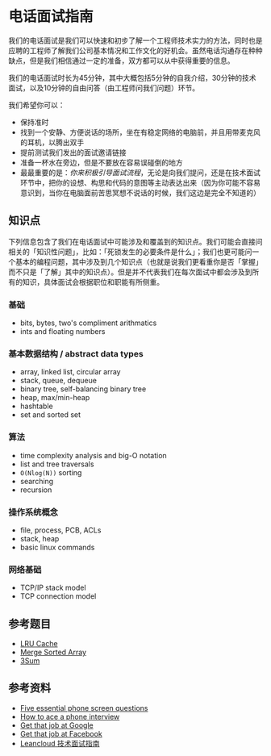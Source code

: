 # 电话面试指南

我们的电话面试是我们可以快速和初步了解一个工程师技术实力的方法，同时也是应聘的工程师了解我们公司基本情况和工作文化的好机会。虽然电话沟通存在种种缺点，但是我们相信通过一定的准备，双方都可以从中获得重要的信息。

我们的电话面试时长为45分钟，其中大概包括5分钟的自我介绍，30分钟的技术面试，以及10分钟的自由问答（由工程师问我们问题）环节。

我们希望你可以：
- 保持准时
- 找到一个安静、方便说话的场所，坐在有稳定网络的电脑前，并且用带麦克风的耳机，以腾出双手
- 提前测试我们发出的面试邀请链接
- 准备一杯水在旁边，但是不要放在容易误碰倒的地方
- 最最重要的是：*你来积极引导面试流程*，无论是向我们提问，还是在技术面试环节中，把你的设想、构思和代码的意图等主动表达出来（因为你可能不容易意识到，当你在电脑面前苦思冥想不说话的时候，我们这边是完全不知道的）

## 知识点

下列信息包含了我们在电话面试中可能涉及和覆盖到的知识点。我们可能会直接问相关的「知识性问题」，比如：「死锁发生的必要条件是什么」；我们也更可能问一个基本的编程问题，其中涉及到几个知识点（也就是说我们更看重你是否「掌握」而不只是「了解」其中的知识点）。但是并不代表我们在每次面试中都会涉及到所有的知识，具体面试会根据职位和职能有所侧重。

### 基础
- bits, bytes, two's compliment arithmatics
- ints and floating numbers

### 基本数据结构 / abstract data types
- array, linked list, circular array
- stack, queue, dequeue
- binary tree, self-balancing binary tree
- heap, max/min-heap
- hashtable
- set and sorted set

### 算法
- time complexity analysis and big-O notation
- list and tree traversals
- `O(Nlog(N))` sorting
- searching
- recursion

### 操作系统概念
- file, process, PCB, ACLs
- stack, heap
- basic linux commands

### 网络基础
- TCP/IP stack model
- TCP connection model

## 参考题目
- [LRU Cache](https://leetcode.com/problems/lru-cache/)
- [Merge Sorted Array](https://leetcode.com/problems/merge-sorted-array/)
- [3Sum](https://leetcode.com/problems/3sum/)

## 参考资料
- [Five essential phone screen questions](https://sites.google.com/site/steveyegge2/five-essential-phone-screen-questions)
- [How to ace a phone interview](https://www.palantir.com/2012/09/how-to-ace-a-phone-interview/)
- [Get that job at Google](http://steve-yegge.blogspot.com/2008/03/get-that-job-at-google.html)
- [Get that job at Facebook](https://www.facebook.com/notes/facebook-engineering/get-that-job-at-facebook/10150964382448920/)
- [Leancloud 技术面试指南](http://open.leancloud.cn/tech-interview-guide.html)

